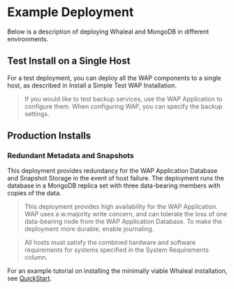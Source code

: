 # Example Deployment

Below is a description of deploying Whaleal and MongoDB in different environments.



## Test Install on a Single Host

For a test deployment, you can deploy all the WAP components to a single host, as described in Install a Simple Test WAP Installation.

> If you would like to test backup services, use the WAP Application to configure them. When configuring WAP, you can specify the backup settings.



## Production Installs

### Redundant Metadata and Snapshots

This deployment provides redundancy for the WAP Application Database and Snapshot Storage in the event of host failure. The deployment runs the database in a MongoDB replica set with three data-bearing members with copies of the data.

> This deployment provides high availability for the WAP Application. WAP uses a w:majority write concern, and can tolerate the loss of one data-bearing node from the WAP Application Database. To make the deployment more durable, enable journaling.



> All hosts must satisfy the combined hardware and software requirements for systems specified in the System Requirements column.

For an example tutorial on installing the minimally viable Whaleal installation, see [QuickStart](./03-quick-start-on-premise.md).
